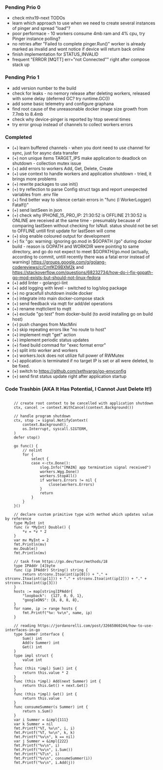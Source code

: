### Pending Prio 0

- check mhx19-next TODOs
- learn which approach to use when we need to create several instances of pinger and spread "load"?
- poor performace - 10 workers consume 4mb ram and 4% cpu, try Pinger instance polling?
- no retries after "Failed to complete pinger.Run()" worker is already marked as invalid and wont notice if device will return back online
- finish implementation for STATUS_INVALID
- frequent "ERROR [MQTT] err="not Connected"" right after compose stack up
  
### Pending Prio 1

- add version number to the build
- check for leaks - no nemory release after deleting workers, released with some delay (deferred GC? try runtime.GC())
- add some basic telemetry and configure graphana
- find root cause of the unreasonable docker image size growth from 7.7mb to 8.4mb
- check why device-pinger is reported by htop several times
- try error group instead of channels to collect workers errors

### Completed

- (+) learn buffered channels - when you dont need to use channel for sync, just for async data transfer
- (+) non unique items TARGET_IPS make application to deadlock on shutdown - collection mutex issue
- (+) add errors to workers Add, Get, Delete, Create
- (+) use context to handle workers and application shutdown - tried, it brings more problems
- (+) rewrite packages to use init()
- (+) try reflection to parse Config struct tags and report unexpected variables from .env file
- (+) find better way to silence certain errors in "func (l WorkerLogger) Fatalf()"
- (+) send lastSeen in json
- (+) check why IPHONE_15_PRO_IP: 21:30:52 is OFFLINE 21:30:52 is ONLINE are received at the same time - presumably because of comparing lastSeen without checking for IsNull. status should not be set to OFFLINE untill first update for lastSeen will come
- (+) slog enable coloured output for development
- (+) fix "go: warning: ignoring go.mod in $GOPATH /go" during docker build - reason is GOPATH and WORKDIR were pointing to same directory, and go do not expect to meet $GOPATH/go.mod (actually, according to commit, untill recently there was a fatal error instead of warning) https://groups.google.com/g/golang-codereviews/c/CmfKD9BXM2k and https://stackoverflow.com/questions/68232734/how-do-i-fix-gopath-go-mod-exists-but-should-not-linux-fedora
- (+) add linter - golangci-lint
- (+) add logging with level - switched to log/slog package
- (+) no gracefull shutdown inside docker
- (+) integrate into main docker-compose stack
- (+) send feedback via mqtt for add/del operations
- (+) rename mqttclient to mqtt
- (+) exclude "go test" from docker-build (to avoid installing go on build host)
- (+) push changes from MacMini
- (+) skip repeating errors like "no route to host"
- (+) implement mqtt "get" action
- (+) implement periodic status updates
- (+) fixed build commad for "exec format error"
- (+) split into worker and workers
- (+) workers.lock does not utilize full power of RWMutex
- (+) application is terminated if no target IP is set or all were deleted, to be fixed.
- (+) switch to https://github.com/sethvargo/go-envconfig
- (+) send first status update right after application startup


### Code Trashbin (AKA It Has Potential, I Cannot Just Delete It!)

```golang

    // create root context to be cancelled with application shutdown
	ctx, cancel := context.WithCancel(context.Background())

	// handle program shutdown
	ctx, stop := signal.NotifyContext(
		context.Background(),
		os.Interrupt, syscall.SIGTERM,
	)
	defer stop()

	go func() {
		// nolint
		for {
			select {
			case <-ctx.Done():
				slog.Info("[MAIN] app termination signal received")
				workers.Wgg.Done()
				workers.StopAll()
				if workers.Errors != nil {
					close(workers.Errors)
				}
				return
			}
		}
	}()

    // declare custom primitive type with method which updates value by reference
    type MyInt int
    func (v *MyInt) Double() {
        *v = *v * 2
    }
	var mv MyInt = 2
	fmt.Println(mv)
	mv.Double()
	fmt.Println(mv)

    // task from https://go.dev/tour/methods/18
	type IPAddr [4]byte
	func (ip IPAddr) String() string {
		return strconv.Itoa(int(ip[0])) + "." + strconv.Itoa(int(ip[1])) + "." + strconv.Itoa(int(ip[2])) + "." + strconv.Itoa(int(ip[3]))
	}
    hosts := map[string]IPAddr{
        "loopback":  {127, 0, 0, 1},
        "googleDNS": {8, 8, 8, 8},
    }
    for name, ip := range hosts {
        fmt.Printf("%v: %v\n", name, ip)
    }

    // reading https://jordanorelli.com/post/32665860244/how-to-use-interfaces-in-go
    type Summer interface {
        Sum() int
        Add(v Summer) int
        Get() int
    }
    type impl struct {
        value int
    }
    func (this *impl) Sum() int {
        return this.value * 2
    }
    func (this *impl) Add(next Summer) int {
        return this.Get() + next.Get()
    }
    func (this *impl) Get() int {
        return this.value
    }
    func consumeSummer(s Summer) int {
        return s.Sum()
    }
    var i Summer = &impl{111}
    var k Summer = nil
    fmt.Printf("%T, %v\n", i, i)
    fmt.Printf("%T, %v\n", k, k)
    fmt.Printf("%v\n", k == nil)
    var j Summer = &impl{222}
    fmt.Printf("%v\n", i)
    fmt.Printf("%v\n", i.Sum())
    fmt.Printf("%T\n", i)
    fmt.Printf("%v\n", consumeSummer(i))
    fmt.Printf("%v\n", i.Add(j))


```